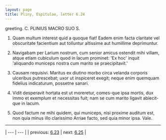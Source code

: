 ```yaml
---
layout: page
title: Pliny, Espitulae, letter 6.24
---
```


greeting. C. PLINIUS MACRO SUO S.



1. Quam multum interest quid a quoque fiat! Eadem enim facta claritate vel obscuritate facientium aut tolluntur altissime aut humillime deprimuntur.



2. Navigabam per Larium nostrum, cum senior amicus ostendit mihi villam, atque etiam cubiculum quod in lacum prominet: 'Ex hoc' inquit 'aliquando municeps nostra cum marito se praecipitavit.'



3. Causam requisivi. Maritus ex diutino morbo circa velanda corporis ulceribus putrescebat; uxor ut inspiceret exegit; neque enim quemquam fidelius indicaturum, possetne sanari.



4. Vidit desperavit hortata est ut moreretur, comes-que ipsa mortis, dux immo et exemplum et necessitas fuit; nam se cum marito ligavit abiecit-que in lacum.



5. Quod factum ne mihi quidem, qui municeps, nisi proxime auditum est, non quia minus illo clarissimo Arriae facto, sed quia minor ipsa. Vale.



---

| --- | --- |
| previous: [6.23](../6.23/) | next: [6.25](../6.25/) |